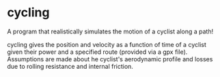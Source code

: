 # cycling

A program that realistically simulates the motion of a cyclist along a path!

cycling gives the position and velocity as a function of time of a cyclist given their power and a specified route (provided via a gpx file). Assumptions are made about he cyclist's aerodynamic profile and losses due to rolling resistance and internal friction.

